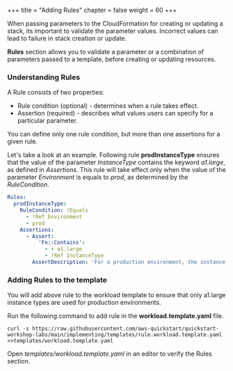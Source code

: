+++
title = "Adding Rules"
chapter = false
weight = 60
+++

When passing parameters to the CloudFormation for creating or updating a stack, its important to validate the parameter values. Incorrect values can lead to failure in stack creation or update.

**Rules** section allows you to validate a parameter or a combination of parameters passed to a template, before creating or updating resources.

### Understanding Rules

A Rule consists of two properties:
- Rule condition (optional) - determines when a rule takes effect.
- Assertion (required) - describes what values users can specify for a particular parameter.

You can define only one rule condition, but more than one assertions for a given rule.

Let's take a look at an example. Following rule **prodInstanceType** ensures that the value of the parameter _InstanceType_ contains the keyword _a1.large_, as defined in _Assertions_. This rule will take effect only when the value of the parameter _Environment_ is equals to _prod_, as determined by the _RuleCondition_.

```yaml
Rules:
  prodInstanceType:
    RuleCondition: !Equals 
      - !Ref Environment
      - prod
    Assertions:
      - Assert:
          'Fn::Contains':
            - - a1.large
            - !Ref InstanceType
        AssertDescription: 'For a production environment, the instance type must be a1.large'
```

### Adding Rules to the template

You will add above rule to the workload template to ensure that only a1.large instance types are used for production environments.

Run the following command to add rule in the **workload.template.yaml** file.

```
curl -s https://raw.githubusercontent.com/aws-quickstart/quickstart-workshop-labs/main/implementing/templates/rule.workload.template.yaml >>templates/workload.template.yaml
```

Open _templates/workload.template.yaml_ in an editor to verify the Rules section.